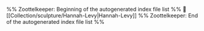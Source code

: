 %% Zoottelkeeper: Beginning of the autogenerated index file list  %%
📄 [[Collection/sculpture/Hannah-Levy|Hannah-Levy]]
%% Zoottelkeeper: End of the autogenerated index file list  %%
